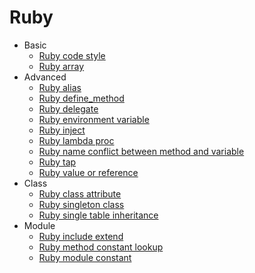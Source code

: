 # Ruby

- Basic
  - [Ruby code style](basic/ruby_code_style.md)
  - [Ruby array](basic/ruby_array.md)
- Advanced
  - [Ruby alias](advanced/ruby_alias.md)
  - [Ruby define_method](advanced/ruby_define_method.md)
  - [Ruby delegate](advanced/ruby_delegate.md)
  - [Ruby environment variable](advanced/ruby_environment_variable.md)
  - [Ruby inject](advanced/ruby_inject.md)
  - [Ruby lambda proc](advanced/ruby_lambda_proc.md)
  - [Ruby name conflict between method and variable](advanced/ruby_method_variable_name_conflict.md)
  - [Ruby tap](advanced/ruby_tap.md)
  - [Ruby value or reference](advanced/ruby_value_reference.md)
- Class
  - [Ruby class attribute](class/ruby_class_attribute.md)
  - [Ruby singleton class](class/ruby_singleton_class.md)
  - [Ruby single table inheritance](class/ruby_single_table_inheritance.md)
- Module
  - [Ruby include extend](module/ruby_include_extend.md)
  - [Ruby method constant lookup](module/ruby_method_constant_lookup.md)
  - [Ruby module constant](module/ruby_module_constant.md)
